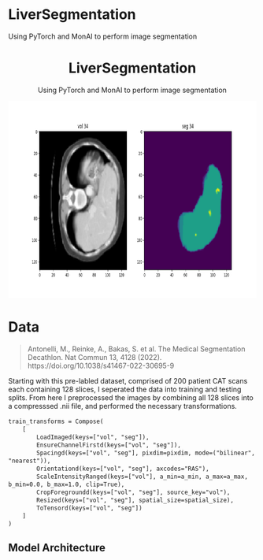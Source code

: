 # LiverSegmentation
Using PyTorch and MonAI to perform image segmentation

<div align="center">
  <h1>LiverSegmentation</h1>
  <p>Using PyTorch and MonAI to perform image segmentation</p>
  <img src="img/Visualization_Train2.png" alt="Description of the image" width="700" height="400">
</div>

# Data 
<blockquote>
  <p>Antonelli, M., Reinke, A., Bakas, S. et al. The Medical Segmentation Decathlon. Nat Commun 13, 4128 (2022). https://doi.org/10.1038/s41467-022-30695-9 </p>
</blockquote>

Starting with this pre-labled dataset, comprised of 200 patient CAT scans each containing 128 slices, I seperated the data into training and testing splits. From here I preprocessed the images by combining all 128 slices into a compresssed .nii file, and performed the necessary transformations.  
```
train_transforms = Compose(
    [
        LoadImaged(keys=["vol", "seg"]),
        EnsureChannelFirstd(keys=["vol", "seg"]),
        Spacingd(keys=["vol", "seg"], pixdim=pixdim, mode=("bilinear", "nearest")),
        Orientationd(keys=["vol", "seg"], axcodes="RAS"),
        ScaleIntensityRanged(keys=["vol"], a_min=a_min, a_max=a_max, b_min=0.0, b_max=1.0, clip=True), 
        CropForegroundd(keys=["vol", "seg"], source_key="vol"),
        Resized(keys=["vol", "seg"], spatial_size=spatial_size),   
        ToTensord(keys=["vol", "seg"])
    ]
)
```

 

## Model Architecture 


